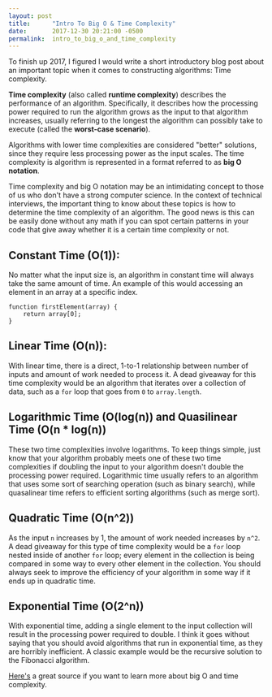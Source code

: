 ```yaml
---
layout: post
title:      "Intro To Big O & Time Complexity"
date:       2017-12-30 20:21:00 -0500
permalink:  intro_to_big_o_and_time_complexity
---
```


To finish up 2017, I figured I would write a short introductory blog post about an important topic when it comes to constructing algorithms: Time complexity.

**Time complexity** (also called **runtime complexity**) describes the performance of an algorithm. Specifically, it describes how the processing power required to run the algorithm grows as the input to that algorithm increases, usually referring to the longest the algorithm can possibly take to execute (called the **worst-case scenario**). 

Algorithms with lower time complexities are considered "better" solutions, since they require less processing power as the input scales. The time complexity is algorithm is represented in a format referred to as **big O notation**. 

Time complexity and big O notation may be an intimidating concept to those of us who don't have a strong computer science. In the context of technical interviews, the important thing to know about these topics is how to determine the time complexity of an algorithm. The good news is this can be easily done without any math if you can spot certain patterns in your code that give away whether it is a certain time complexity or not.

## Constant Time (O(1)):

No matter what the input size is, an algorithm in constant time will  always take the same amount of time. An example of this would accessing an element in an array at a specific index.

```
function firstElement(array) {
    return array[0];
}
```


## Linear Time (O(n)):

With linear time, there is a direct, 1-to-1 relationship between number of inputs and amount of work needed to process it. A dead giveaway for this time complexity would be an algorithm that iterates over a collection of data, such as a `for` loop that goes from `0` to `array.length`.

## Logarithmic Time (O(log(n)) and Quasilinear Time (O(n * log(n))

These two time complexities involve logarithms. To keep things simple, just know that your algorithm probably meets one of these two time complexities if doubling the input to your algorithm doesn't double the processing power required. Logarithmic time usually refers to an algorithm that uses some sort of searching operation (such as binary search), while quasalinear time refers to efficient sorting algorithms (such as merge sort).

## Quadratic Time (O(n^2))

As the input `n` increases by 1, the amount of work needed increases by `n^2`. A dead giveaway for this type of time complexity would be a `for` loop nested inside of another `for` loop; every element in the collection is being compared in some way to every other element in the collection. You should always seek to improve the efficiency of your algorithm in some way if it ends up in quadratic time.

## Exponential Time (O(2^n))

With exponential time, adding a single element to the input collection will result in the processing power required to double. I think it goes without saying that you should avoid algorithms that run in exponential time, as they are horribly inefficient. A classic example would be the recursive solution to the Fibonacci algorithm.

[Here's](http://bigocheatsheet.com/) a great source if you want to learn more about big O and time complexity.




